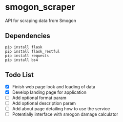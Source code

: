 # smogon_scraper
API for scraping data from Smogon

## Dependencies
 `pip install flask`\
 `pip install flask_restful`\
 `pip install requests`\
 `pip install bs4`

## Todo List
 - [x] Finish web page look and loading of data
 - [x] Develop landing page for application
 - [ ] Add optional format param
 - [ ] Add optional description param
 - [ ] Add about page detailing how to use the service
 - [ ] Potentially interface with smogon damage calculator
